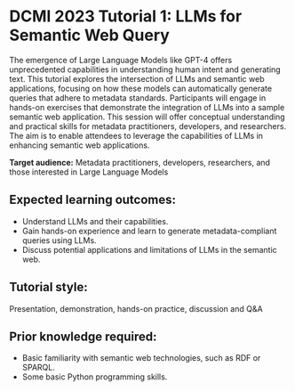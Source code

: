 # DCMI 2023 Tutorial 1: LLMs for Semantic Web Query

The emergence of Large Language Models like GPT-4 offers unprecedented capabilities in understanding human intent and generating text. This tutorial explores the intersection of LLMs and semantic web applications, focusing on how these models can automatically generate queries that adhere to metadata standards. Participants will engage in hands-on exercises that demonstrate the integration of LLMs into a sample semantic web application. This session will offer conceptual understanding and practical skills for metadata practitioners, developers, and researchers. The aim is to enable attendees to leverage the capabilities of LLMs in enhancing semantic web applications.  

**Target audience:** Metadata practitioners, developers, researchers, and those interested in Large Language Models

## Expected learning outcomes:
- Understand LLMs and their capabilities.
- Gain hands-on experience and learn to generate metadata-compliant queries using LLMs.
- Discuss potential applications and limitations of LLMs in the semantic web.

## Tutorial style:
Presentation, demonstration, hands-on practice, discussion and Q&A


## Prior knowledge required:
- Basic familiarity with semantic web technologies, such as RDF or SPARQL.
- Some basic Python programming skills.


